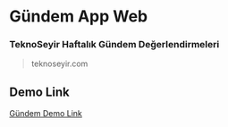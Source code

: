 # Gündem App Web

### TeknoSeyir Haftalık Gündem Değerlendirmeleri

> teknoseyir.com

## Demo Link

[Gündem Demo Link](https://tsopenteam.github.io/gundem)